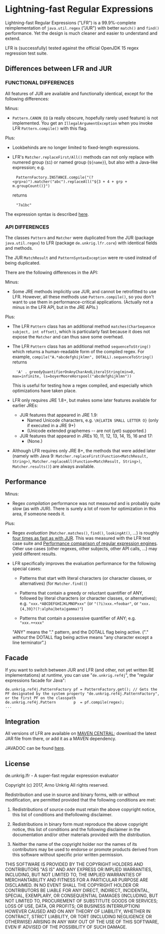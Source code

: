 # Lightning-fast Regular Expressions

Lightning-fast Regular Expressions ("LFR") is a 99.9%-complete reimplementation of `java.util.regex` ("JUR") with better `match()` and `find()` performance. Yet the design is much cleaner and easier to understand and extend.

LFR is (successfully) tested against the official OpenJDK 15 regex regression test suite.

## Differences between LFR and JUR
  
### FUNCTIONAL DIFFERENCES
  
All features of JUR are available and functionally identical, except for the following differences:

Minus:

* `Pattern.CANON_EQ` (a really obscure, hopefully rarely used feature) is not implemented. You get an `IllegalArgumentException` when you invoke LFR `Pattern.compile()` with this flag.

Plus:

* Lookbehinds are no longer limited to fixed-length expressions.

* LFR's `Matcher.replaceFirst/All()` methods can not only replace with numered group (`$1`) or named group (`${name}`), but also with a Java-like expression; e.g.

  &nbsp;&nbsp;&nbsp;`PatternFactory.INSTANCE.compile("(?<grp>a)").matcher("abc").replaceAll("${3 + 4 + grp + m.groupCount()}")`

  returns

  &nbsp;&nbsp;&nbsp;`"7a1bc"`

The expression syntax is described [here](https://aunkrig.github.io/lfr/apidocs/de/unkrig/lfr/core/Matcher.html#compileReplacement-java.lang.String-).

### API DIFFERENCES

The classes `Pattern` and `Matcher` were duplicated from the JUR (package `java.util.regex`) to LFR (package `de.unkrig.lfr.core`) with identical fields and methods.

The JUR `MatchResult` and `PatternSyntaxException` were re-used instead of being duplicated.

There are the following differences in the API:

Minus:

* Some JRE methods implicitly use JUR, and cannot be retrofitted to use LFR. However, all these methods use `Pattern.compile()`, so you don't want to use them in performance-critical applications. (Actually not a minus in the LFR API, but in the JRE APIs.)

Plus:

* The LFR `Pattern` class has an additional method `matches(CharSequence subject, int offset)`, which is particularly fast because it does not expose the `Matcher` and can thus save some overhead.

* The LFR `Pattern` class has an additional method `sequenceToString()` which returns a human-readable form of the compiled regex. For example, `compile("A.*abcdefghijklmn", DOTALL).sequenceToString()` returns

  &nbsp;&nbsp;&nbsp;`'A' . greedyQuantifierOnAnyCharAndLiteralString(min=0, max=infinite, ls=boyerMooreHorspool("abcdefghijklmn"))`
  
  This is useful for testing how a regex compiled, and especially which optimizations have taken place.

* LFR only requires JRE 1.8+, but makes some later features available for earlier JREs:
  * JUR features that appeared in JRE 1.9:
    * Named Unicode characters, e.g. `\N{LATIN SMALL LETTER O}` (only if executed in a JRE 9+)
    * (Unicode extended graphemes -- are not (yet) supported.)
  * JUR features that appeared in JREs 10, 11, 12, 13, 14, 15, 16 and 17:
    * (None.)

* Although LFR requires only JRE 8+, the methods that were added later (namely with Java 9: `Matcher.replaceFirst(Function<MatchResult, String>)`, `Matcher.replaceAll(Function<MatchResult, String>)`, `Matcher.results()`) are always available.

## Performance

Minus:

* Regex <em>compilation</em> performance was not measured and is probably quite slow (as with JUR). There is surely a lot of room for optimization in this area, if someone needs it.

Plus:

* Regex <em>evaluation</em> (`Matcher.matches()`, `find()`, `lookingAt()`, ...) is roughly [four times as fast as with JUR](https://gitcdn.link/cdn/aunkrig/lfr/master/PerformanceTestResults.html). This was measured with the LFR test case suite and [Performance comparison of regular expression engines](https://zherczeg.github.io/sljit/regex_perf.html). Other use cases (other regexes, other subjects, other API calls, ...) may yield different results.

* LFR specifically improves the evaluation performance for the following special cases:

  * Patterns that start with literal characters (or character classes, or alternatives) (for `Matcher.find()`)

  * Patterns that contain a greedy or reluctant quantifier of ANY, followed by literal characters (or character classes, or alternatives); e.g. `"xxx.*ABCDEFGHIJKLMNOPxxx"` (or `"(?i)xxx.+foobar"`, or `"xxx.{4,39}?(?:alpha|beta|gamma)"`)

  * Patterns that contain a possessive quantifier of ANY; e.g. `"xxx.++xxx"`

  "ANY" means the "." pattern, and the DOTALL flag being active. ("." *without* the DOTALL flag being active means "any character except a line terminator".)

## Facade

If you want to switch between JUR and LFR (and other, not yet written RE implementations) at *runtime*, you can use "`de.unkrig.ref4j`", the "regular expressions facade for Java":

    de.unkrig.ref4j.PatternFactory pf = PatternFactory.get(); // Gets the PF designated by the system property "de.unkrig.ref4j.PatternFactory", or the first PF on the classpath
    de.unkrig.ref4j.Pattern        p  = pf.compile(regex);
    ...

## Integration

All versions of LFR are available on [MAVEN CENTRAL](http://search.maven.org/#search%7Cga%7C1%7Cg%3A%22de.unkrig.lfr%22); download the latest JAR file from there, or add it as a MAVEN dependency.

JAVADOC can be found [here](https://aunkrig.github.io/lfr/apidocs/index.html).

## License

de.unkrig.lfr - A super-fast regular expression evaluator

Copyright (c) 2017, Arno Unkrig
All rights reserved.

Redistribution and use in source and binary forms, with or without modification, are permitted provided that the following conditions are met:

1. Redistributions of source code must retain the above copyright notice, this list of conditions and thefollowing disclaimer.

2. Redistributions in binary form must reproduce the above copyright notice, this list of conditions and the following disclaimer in the documentation and/or other materials provided with the distribution.

3. Neither the name of the copyright holder nor the names of its contributors may be used to endorse or promote products derived from this software without specific prior written permission.

THIS SOFTWARE IS PROVIDED BY THE COPYRIGHT HOLDERS AND CONTRIBUTORS "AS IS" AND ANY EXPRESS OR IMPLIED WARRANTIES, INCLUDING, BUT NOT LIMITED TO, THE IMPLIED WARRANTIES OF MERCHANTABILITY AND FITNESS FOR A PARTICULAR PURPOSE ARE DISCLAIMED. IN NO EVENT SHALL THE COPYRIGHT HOLDER OR CONTRIBUTORS BE LIABLE FOR ANY DIRECT, INDIRECT, INCIDENTAL, SPECIAL, EXEMPLARY, OR CONSEQUENTIAL DAMAGES (INCLUDING, BUT NOT LIMITED TO, PROCUREMENT OF SUBSTITUTE GOODS OR SERVICES; LOSS OF USE, DATA, OR PROFITS; OR BUSINESS INTERRUPTION) HOWEVER CAUSED AND ON ANY THEORY OF LIABILITY, WHETHER IN CONTRACT, STRICT LIABILITY, OR TORT (INCLUDING NEGLIGENCE OR OTHERWISE) ARISING IN ANY WAY OUT OF THE USE OF THIS SOFTWARE, EVEN IF ADVISED OF THE POSSIBILITY OF SUCH DAMAGE.
